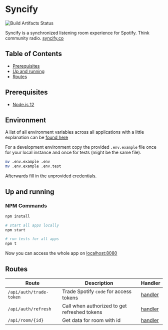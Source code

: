 # Syncify

![Build Artifacts Status](https://github.com/danielschleindlsperger/syncify/workflows/Build%20and%20deploy/badge.svg)

Syncify is a synchronized listening room experience for Spotify. Think community radio. [syncify.co](https://syncify.co)

## Table of Contents

- [Prerequisites](#prerequisites)
- [Up and running](#up-and-running)
- [Routes](#routes)

## Prerequisites

- [Node.js 12](https://nodejs.org/en/)

## Environment

A list of all environment variables across all applications with a little explanation can be [found here](./documentation/environment-configuration.md)

For a development environment copy the provided `.env.example` file once for your local instance and once for tests (might be the same file).

```bash
mv .env.example .env
mv .env.example .env.test


```

Afterwards fill in the unprovided credentials.

## Up and running

### NPM Commands

```bash
npm install

# start all apps locally
npm start

# run tests for all apps
npm t
```

Now you can access the whole app on [localhost:8080](http://localhost:8080)

## Routes

| Route                   | Description                                  | Handler                                                 |
| ----------------------- | -------------------------------------------- | ------------------------------------------------------- |
| `/api/auth/trade-token` | Trade Spotify `code` for access tokens       | [handler](src/api/modules/auth/handlers/trade-token.ts) |
| `/api/auth/refresh`     | Call when authorized to get refreshed tokens | [handler](src/api/modules/auth/handlers/refresh.ts)     |
| `/api/room/{id}`        | Get data for room with id                    | [handler](src/api/modules/rooms/handlers/show.ts)       |
